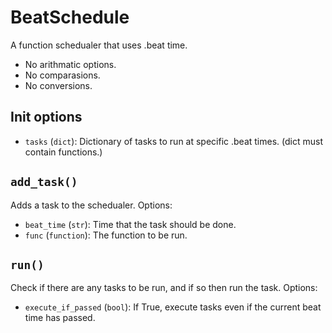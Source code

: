 # BeatSchedule
A function schedualer that uses .beat time.
- No arithmatic options.
- No comparasions.
- No conversions.
## Init options
- `tasks` (`dict`): Dictionary of tasks to run at specific .beat times. (dict must contain functions.)

## `add_task()`
Adds a task to the schedualer.
Options:
- `beat_time` (`str`): Time that the task should be done.
- `func` (`function`): The function to be run.
## `run()`
Check if there are any tasks to be run, and if so then run the task.
Options:
- `execute_if_passed` (`bool`): If True, execute tasks even if the current beat time has passed.

